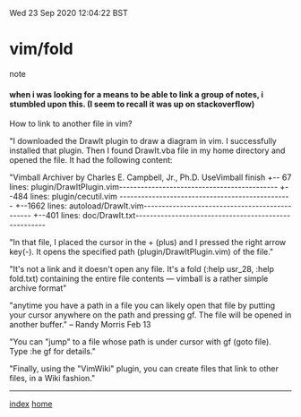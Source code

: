 Wed 23 Sep 2020 12:04:22 BST

# vim/fold
note

#### when i was looking for a means to be able to link a group of notes, i stumbled upon this. (I seem to recall it was up on stackoverflow)

How to link to another file in vim?

"I downloaded the DrawIt plugin to draw a diagram in vim. I successfully installed that plugin. Then I found DrawIt.vba file in my home directory and opened the file. It had the following content:

"Vimball Archiver by Charles E. Campbell, Jr., Ph.D.
 UseVimball
 finish
 +-- 67 lines: plugin/DrawItPlugin.vim--------------------------------------------
 +--484 lines: plugin/cecutil.vim ------------------------------------------------
 +--1662 lines: autoload/DrawIt.vim-----------------------------------------------
 +--401 lines: doc/DrawIt.txt-----------------------------------------------------

"In that file, I placed the cursor in the + (plus) and I pressed the right arrow key(-). It opens the specified path (plugin/DrawItPlugin.vim) of the file."

"It's not a link and it doesn't open any file. It's a fold (:help usr_28, :help fold.txt) containing the entire file contents — vimball is a rather simple archive format"

"anytime you have a path in a file you can likely open that file by putting your cursor anywhere on the path and pressing gf. The file will be opened in another buffer." – Randy Morris Feb 13 

"You can "jump" to a file whose path is under cursor with gf (goto file). Type :he gf for details."

"Finally, using the "VimWiki" plugin, you can create files that link to other files, in a Wiki fashion."

___
[index](./index-file.md)
[home](./home.md)
